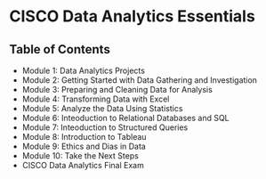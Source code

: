 # CISCO Data Analytics Essentials
## Table of Contents
- Module 1: Data Analytics Projects
- Module 2: Getting Started with Data Gathering and Investigation
- Module 3: Preparing and Cleaning Data for Analysis
- Module 4: Transforming Data with Excel
- Module 5: Analyze the Data Using Statistics
- Module 6: Inteoduction to Relational Databases and SQL
- Module 7: Inteoduction to Structured Queries
- Module 8: Introduction to Tableau
- Module 9: Ethics and Dias in Data
- Module 10: Take the Next Steps
- CISCO Data Analytics Final Exam 
